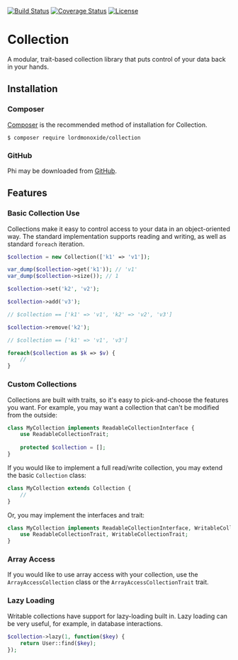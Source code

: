 [![Build Status](https://travis-ci.org/LordMonoxide/collection.svg?branch=1.0.0)](https://travis-ci.org/LordMonoxide/collection)
[![Coverage Status](https://coveralls.io/repos/LordMonoxide/collection/badge.svg?branch=1.0.0)](https://coveralls.io/r/LordMonoxide/collection?branch=1.0.0)
[![License](https://img.shields.io/packagist/l/LordMonoxide/collection.svg)](https://img.shields.io/packagist/l/LordMonoxide/collection.svg)

# Collection
A modular, trait-based collection library that puts control of your data back in your hands.

## Installation

### Composer
[Composer](https://getcomposer.org/) is the recommended method of installation for Collection.

```
$ composer require lordmonoxide/collection
```

### GitHub

Phi may be downloaded from [GitHub](https://github.com/LordMonoxide/collection/).

## Features

### Basic Collection Use
Collections make it easy to control access to your data in an object-oriented way.  The standard implementation supports
reading and writing, as well as standard `foreach` iteration.

```php
$collection = new Collection(['k1' => 'v1']);

var_dump($collection->get('k1')); // 'v1'
var_dump($collection->size()); // 1

$collection->set('k2', 'v2');

$collection->add('v3');

// $collection == ['k1' => 'v1', 'k2' => 'v2', 'v3']

$collection->remove('k2');

// $collection == ['k1' => 'v1', 'v3']

foreach($collection as $k => $v) {
    //
}
```

### Custom Collections
Collections are built with traits, so it's easy to pick-and-choose the features you want.  For example, you may want a
collection that can't be modified from the outside:

```php
class MyCollection implements ReadableCollectionInterface {
    use ReadableCollectionTrait;
    
    protected $collection = [];
}
```

If you would like to implement a full read/write collection, you may extend the basic `Collection` class:

```php
class MyCollection extends Collection {
    //
}
```

Or, you may implement the interfaces and trait:

```php
class MyCollection implements ReadableCollectionInterface, WritableCollectionInterface {
    use ReadableCollectionTrait, WritableCollectionTrait;
}
```

### Array Access
If you would like to use array access with your collection, use the `ArrayAccessCollection` class or the `ArrayAccessCollectionTrait` trait.

### Lazy Loading
Writable collections have support for lazy-loading built in.  Lazy loading can be very useful, for example, in database interactions.

```php
$collection->lazy(1, function($key) {
    return User::find($key);
});
```
